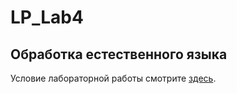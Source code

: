 ﻿# LP_Lab4
## Обработка естественного языка

Условие лабораторной работы смотрите [здесь](http://www.soshnikov.com/courses/prolog/labs/lab4.pdf).
